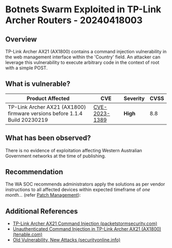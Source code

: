 # Botnets Swarm Exploited in TP-Link Archer Routers - 20240418003

## Overview

TP-Link Archer AX21 (AX1800) contains a command injection vulnerability in the web management interface within the 'Country' field. An attacker can leverage this vulnerability to execute arbitrary code in the context of root with a simple POST.

## What is vulnerable?

| Product Affected                                                           | CVE                                                             | Severity | CVSS |
| -------------------------------------------------------------------------- | --------------------------------------------------------------- | -------- | ---- |
| TP-Link Archer AX21 (AX1800) firmware versions before 1.1.4 Build 20230219 | [CVE-2023-1389](https://nvd.nist.gov/vuln/detail/CVE-2023-1389) | **High** | 8.8  |

## What has been observed?

There is no evidence of exploitation affecting Western Australian Government networks at the time of publishing.

## Recommendation

The WA SOC recommends administrators apply the solutions as per vendor instructions to all affected devices within expected timeframe of *one month...* (refer [Patch Management](../guidelines/patch-management.md)):

## Additional References

- [TP-Link Archer AX21 Command Injection (packetstormsecurity.com)](https://packetstormsecurity.com/files/174131/TP-Link-Archer-AX21-Command-Injection.html)
- [Unauthenticated Command Injection in TP-Link Archer AX21 (AX1800) (tenable.com)](https://www.tenable.com/security/research/tra-2023-11)
- [Old Vulnerability, New Attacks (securityonline.info)](https://securityonline.info/old-vulnerability-new-attacks-botnets-swarm-exploited-cve-2023-1389-in-tp-link-routers/)
